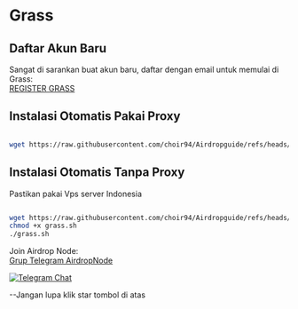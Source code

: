 # Grass

## Daftar Akun Baru

Sangat di sarankan buat akun baru, daftar dengan email untuk memulai di Grass:  
[REGISTER GRASS](https://app.getgrass.io/register/?referralCode=7vC9i90CDWrQf5-)


## Instalasi Otomatis Pakai Proxy

```bash

wget https://raw.githubusercontent.com/choir94/Airdropguide/refs/heads/main/Grass.sh && chmod +x Grass.sh && ./Grass.sh

```
## Instalasi Otomatis Tanpa Proxy
Pastikan pakai Vps server Indonesia

```bash

wget https://raw.githubusercontent.com/choir94/Airdropguide/refs/heads/main/grass.sh -O grass.sh
chmod +x grass.sh
./grass.sh

```

Join Airdrop Node:  
[Grup Telegram AirdropNode](https://t.me/airdrop_node)

<p align="left">
<a href="https://t.me/airdrop_node" target="_blank">
    <img alt="Telegram Chat" src="https://img.shields.io/endpoint?color=neon&logo=telegram&label=chat&url=https%3A%2F%2Ftg.sumanjay.workers.dev%2Fairdrop_node">
</a>
</p>

--Jangan lupa klik star tombol di atas
